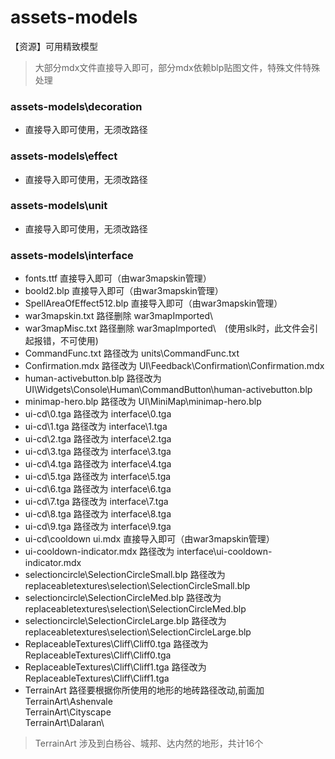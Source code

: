 # assets-models
【资源】可用精致模型
> 大部分mdx文件直接导入即可，部分mdx依赖blp贴图文件，特殊文件特殊处理

### assets-models\decoration
 * 直接导入即可使用，无须改路径

### assets-models\effect
 * 直接导入即可使用，无须改路径

### assets-models\unit
 * 直接导入即可使用，无须改路径

### assets-models\interface
* fonts.ttf 直接导入即可（由war3mapskin管理）
* boold2.blp 直接导入即可（由war3mapskin管理）
* SpellAreaOfEffect512.blp 直接导入即可（由war3mapskin管理）
* war3mapskin.txt 路径删除 war3mapImported\
* war3mapMisc.txt 路径删除 war3mapImported\　(使用slk时，此文件会引起报错，不可使用)
* CommandFunc.txt 路径改为 units\CommandFunc.txt
* Confirmation.mdx 路径改为 UI\Feedback\Confirmation\Confirmation.mdx
* human-activebutton.blp 路径改为 UI\Widgets\Console\Human\CommandButton\human-activebutton.blp
* minimap-hero.blp 路径改为 UI\MiniMap\minimap-hero.blp
* ui-cd\0.tga 路径改为 interface\0.tga
* ui-cd\1.tga 路径改为 interface\1.tga
* ui-cd\2.tga 路径改为 interface\2.tga
* ui-cd\3.tga 路径改为 interface\3.tga
* ui-cd\4.tga 路径改为 interface\4.tga
* ui-cd\5.tga 路径改为 interface\5.tga
* ui-cd\6.tga 路径改为 interface\6.tga
* ui-cd\7.tga 路径改为 interface\7.tga
* ui-cd\8.tga 路径改为 interface\8.tga
* ui-cd\9.tga 路径改为 interface\9.tga
* ui-cd\cooldown ui.mdx 直接导入即可（由war3mapskin管理）
* ui-cooldown-indicator.mdx 路径改为 interface\ui-cooldown-indicator.mdx
* selectioncircle\SelectionCircleSmall.blp 路径改为 replaceabletextures\selection\SelectionCircleSmall.blp
* selectioncircle\SelectionCircleMed.blp 路径改为 replaceabletextures\selection\SelectionCircleMed.blp
* selectioncircle\SelectionCircleLarge.blp 路径改为 replaceabletextures\selection\SelectionCircleLarge.blp
* ReplaceableTextures\Cliff\Cliff0.tga 路径改为 ReplaceableTextures\Cliff\Cliff0.tga
* ReplaceableTextures\Cliff\Cliff1.tga 路径改为 ReplaceableTextures\Cliff\Cliff1.tga
* TerrainArt 路径要根据你所使用的地形的地砖路径改动,前面加
	TerrainArt\Ashenvale\
	TerrainArt\Cityscape\
	TerrainArt\Dalaran\
> TerrainArt 涉及到白杨谷、城邦、达内然的地形，共计16个
